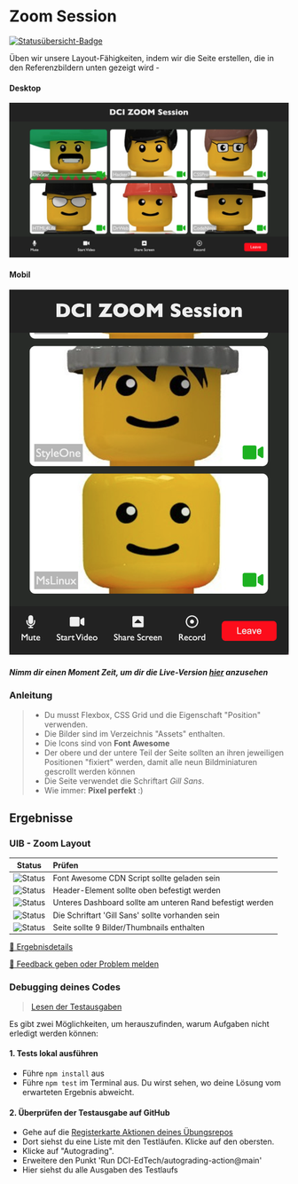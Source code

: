 # Zoom Session
[![Statusübersicht-Badge](../../blob/badges/.github/badges/autograding/badge.svg)](#Ergebnisse)


Üben wir unsere Layout-Fähigkeiten, indem wir die Seite erstellen, die in den Referenzbildern unten gezeigt wird -

#### Desktop

![desktop](/assets/desktop.png)

#### Mobil

![mobile](/assets/mobile.png)

##### Nimm dir einen Moment Zeit, um dir die Live-Version [hier](https://digitalcareerinstitute.github.io/UIB-layout-zoom-session/) anzusehen

### Anleitung

> - Du musst Flexbox, CSS Grid und die Eigenschaft "Position" verwenden.
> - Die Bilder sind im Verzeichnis "Assets" enthalten.
> - Die Icons sind von **Font Awesome**
> - Der obere und der untere Teil der Seite sollten an ihren jeweiligen Positionen "fixiert" werden, damit alle neun Bildminiaturen gescrollt werden können
> - Die Seite verwendet die Schriftart _Gill Sans_.
> - Wie immer: **Pixel perfekt** :)

[//]: # (autograding info start)
## Ergebnisse


### UIB - Zoom Layout

| Status | Prüfen |
| :-------------------------------------: | :--------------------------------------------------------------------------------------- |
| ![Status](../../blob/badges/.github/badges/autograding/status0.svg) | Font Awesome CDN Script sollte geladen sein |
| ![Status](../../blob/badges/.github/badges/autograding/status1.svg) | Header-Element sollte oben befestigt werden |
| ![Status](../../blob/badges/.github/badges/autograding/status2.svg) | Unteres Dashboard sollte am unteren Rand befestigt werden |
| ![Status](../../blob/badges/.github/badges/autograding/status3.svg) | Die Schriftart 'Gill Sans' sollte vorhanden sein |
| ![Status](../../blob/badges/.github/badges/autograding/status4.svg) | Seite sollte 9 Bilder/Thumbnails enthalten |



[🔬 Ergebnisdetails](https://github.com/DigitalCareerInstitute/UIB-layout-zoom-session/actions)

[📢 Feedback geben oder Problem melden](https://docs.google.com/forms/d/e/1FAIpQLSfS8wPh6bCMTLF2wmjiE5_UhPiOEnubEwwPLN_M8zTCjx5qbg/viewform?usp=pp_url&entry.652569746=UIB-layout-zoom-session&entry.2115011968=https%3A%2F%2Fgithub.com%2FDigitalCareerInstitute%2FUIB-layout-zoom-session)

### Debugging deines Codes
> [Lesen der Testausgaben](https://github.com/DCI-EdTech/autograding-setup/wiki/Reading-test-outputs)

Es gibt zwei Möglichkeiten, um herauszufinden, warum Aufgaben nicht erledigt werden können:
#### 1. Tests lokal ausführen
- Führe `npm install` aus
- Führe `npm test` im Terminal aus. Du wirst sehen, wo deine Lösung vom erwarteten Ergebnis abweicht.

#### 2. Überprüfen der Testausgabe auf GitHub
- Gehe auf die [Registerkarte Aktionen deines Übungsrepos](https://github.com/DigitalCareerInstitute/UIB-layout-zoom-session/actions)
- Dort siehst du eine Liste mit den Testläufen. Klicke auf den obersten.
- Klicke auf "Autograding".
- Erweitere den Punkt 'Run DCI-EdTech/autograding-action@main'
- Hier siehst du alle Ausgaben des Testlaufs

[//]: # (autograding info end)